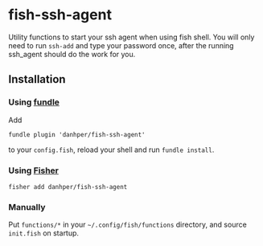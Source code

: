 # fish-ssh-agent

Utility functions to start your ssh agent when using fish shell.
You will only need to run `ssh-add` and type your password once,
after the running ssh_agent should do the work for you.

## Installation

### Using [fundle](https://github.com/danhper/fundle)

Add

```
fundle plugin 'danhper/fish-ssh-agent'
```

to your `config.fish`, reload your shell and run `fundle install`.

### Using [Fisher](https://github.com/jorgebucaran/fisher)

```
fisher add danhper/fish-ssh-agent
```

### Manually

Put `functions/*` in your `~/.config/fish/functions` directory,
and source `init.fish` on startup.
